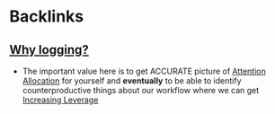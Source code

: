 
# Backlinks
## [Why logging?](<Why logging?.md>)
- The important value here is to get ACCURATE picture of [Attention Allocation](<Attention Allocation.md>) for yourself and **eventually** to be able to identify counterproductive things about our workflow where we can get [Increasing Leverage](<Increasing Leverage.md>)

